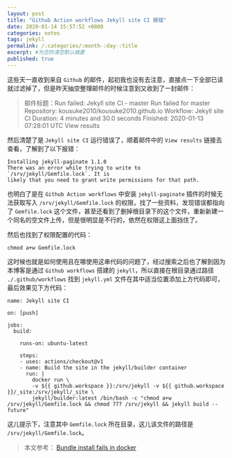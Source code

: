 ```yaml
---
layout: post
title: "Github Action workflows Jekyll site CI 报错"
date: 2020-01-14 15:57:52 +0800
categories: notes
tags: jekyll
permalink: /:categories/:month-:day-:title
excerpt: #为空的清空默认摘要
published: true
---
```

这些天一直收到来自 `Github` 的邮件，起初我也没有去注意，直接点一下全部已读就过滤掉了，但是昨天抽空整理邮件的时候注意到又收到了一封邮件：

>邮件标题：Run failed: Jekyll site CI - master
Run failed for master
Repository: kousuke2010/kousuke2010.github.io
Workflow: Jekyll site CI
Duration: 4 minutes and 30.0 seconds
Finished: 2020-01-13 07:28:01 UTC
View results

然后清楚了是 `Jekyll site CI` 运行错误了，顺着邮件中的 `View results` 链接去查看，了解到了以下报错：

```jekyll
Installing jekyll-paginate 1.1.0
There was an error while trying to write to `/srv/jekyll/Gemfile.lock`. It is
likely that you need to grant write permissions for that path.
```

也明白了是在 `Github Action workflows` 中安装 `jekyll-paginate` 插件的时候无法获取写入 `/srv/jekyll/Gemfile.lock` 的权限，找了一些资料，发现错误都指向了 `Gemfile.lock` 这个文件，甚至还看到了删掉根目录下的这个文件，重新新建一个同名的空文件上传，但是很明显是不行的，依然在权限这上面挡住了。

然后也找到了权限配置的代码：
```jekyll
chmod a+w Gemfile.lock
```

这时候也就是如何使用且在哪使用这串代码的问题了，经过搜索之后也了解到因为本博客是通过 `Github workflows` 搭建的 `jekyll`，所以直接在根目录通过路径 `./.github/workflows` 找到 `jekyll.yml` 文件在其中适当位置添加上方代码即可，最后效果见下方代码：
```jekyll
name: Jekyll site CI

on: [push]

jobs:
  build:

    runs-on: ubuntu-latest

    steps:
    - uses: actions/checkout@v1
    - name: Build the site in the jekyll/builder container
      run: |
        docker run \
        -v ${{ github.workspace }}:/srv/jekyll -v ${{ github.workspace }}/_site:/srv/jekyll/_site \
        jekyll/builder:latest /bin/bash -c "chmod a+w /srv/jekyll/Gemfile.lock && chmod 777 /srv/jekyll && jekyll build --future"
```

这儿提示下，注意其中 `Gemfile.lock` 所在目录，这儿该文件的路径是 `/srv/jekyll/Gemfile.lock`。

>本文参考：
[Bundle install fails in docker](https://github.com/instructure/canvas-lms/issues/1221)